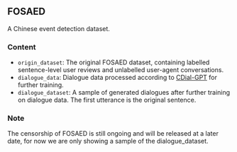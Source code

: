 ## FOSAED

A Chinese event detection dataset.

### Content

- `origin_dataset`: The original FOSAED dataset, containing labelled sentence-level user reviews and unlabelled user-agent conversations.
- `dialogue_data`: Dialogue data processed according to [CDial-GPT](https://github.com/thu-coai/CDial-GPT) for further training.
- `dialogue_dataset`: A sample of generated dialogues after further training on dialogue data. The first utterance is the original sentence.

### Note

The censorship of FOSAED is still ongoing and will be released at a later date, for now we are only showing a sample of the dialogue_dataset.
